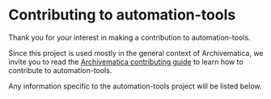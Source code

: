 # Contributing to automation-tools

Thank you for your interest in making a contribution to automation-tools.

Since this project is used mostly in the general context of Archivematica, we invite you to read the [Archivematica contributing guide](https://github.com/artefactual/archivematica/blob/qa/1.x/CONTRIBUTING.md) to learn how to contribute to automation-tools.

Any information specific to the automation-tools project will be listed below.
